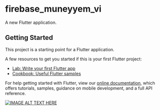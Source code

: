 # firebase_muneyyem_vi

A new Flutter application.

## Getting Started

This project is a starting point for a Flutter application.

A few resources to get you started if this is your first Flutter project:

- [Lab: Write your first Flutter app](https://flutter.dev/docs/get-started/codelab)
- [Cookbook: Useful Flutter samples](https://flutter.dev/docs/cookbook)

For help getting started with Flutter, view our
[online documentation](https://flutter.dev/docs), which offers tutorials,
samples, guidance on mobile development, and a full API reference.


[![IMAGE ALT TEXT HERE](https://img.youtube.com/vi/Gx9M5R1P8mY)](https://www.youtube.com/watch?v=Gx9M5R1P8mY)
